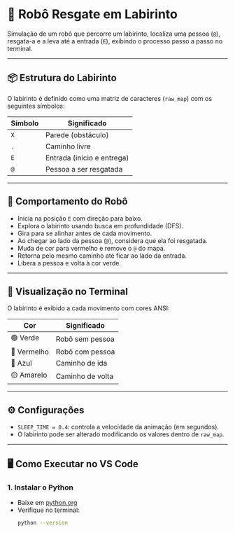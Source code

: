 # 🤖 Robô Resgate em Labirinto

Simulação de um robô que percorre um labirinto, localiza uma pessoa (`@`), resgata-a e a leva até a entrada (`E`), exibindo o processo passo a passo no terminal.

---

## 📦 Estrutura do Labirinto

O labirinto é definido como uma matriz de caracteres (`raw_map`) com os seguintes símbolos:

| Símbolo | Significado               |
|---------|---------------------------|
| `X`     | Parede (obstáculo)        |
| `.`     | Caminho livre             |
| `E`     | Entrada (início e entrega)|
| `@`     | Pessoa a ser resgatada    |

---

## 🤖 Comportamento do Robô

- Inicia na posição `E` com direção para baixo.
- Explora o labirinto usando busca em profundidade (DFS).
- Gira para se alinhar antes de cada movimento.
- Ao chegar ao lado da pessoa (`@`), considera que ela foi resgatada.
- Muda de cor para vermelho e remove o `@` do mapa.
- Retorna pelo mesmo caminho até ficar ao lado da entrada.
- Libera a pessoa e volta à cor verde.

---

## 🎨 Visualização no Terminal

O labirinto é exibido a cada movimento com cores ANSI:

| Cor      | Significado              |
|----------|--------------------------|
| 🟢 Verde   | Robô sem pessoa          |
| 🔴 Vermelho| Robô com pessoa          |
| 🔵 Azul    | Caminho de ida           |
| 🟡 Amarelo | Caminho de volta         |

---

## ⚙️ Configurações

- `SLEEP_TIME = 0.4`: controla a velocidade da animação (em segundos).
- O labirinto pode ser alterado modificando os valores dentro de `raw_map`.

---

## 🖥️ Como Executar no VS Code

### 1. Instalar o Python
- Baixe em [python.org](https://www.python.org/downloads/)
- Verifique no terminal:
  ```bash
  python --version
